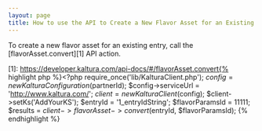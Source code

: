 ```yaml
---
layout: page
title: How to use the API to Create a New Flavor Asset for an Existing Entry
---
```


To create a new flavor asset for an existing entry, call the [flavorAsset.convert][1] API action.

 [1]: https://developer.kaltura.com/api-docs/#/flavorAsset.convert{% highlight php %}<?php require\_once('lib/KalturaClient.php'); $config = new KalturaConfiguration($partnerId); $config->serviceUrl = 'http://www.kaltura.com/'; $client = new KalturaClient($config); $client->setKs('AddYourKS'); $entryId = '1\_entryIdString'; $flavorParamsId = 11111; $results = $client->flavorAsset->convert($entryId, $flavorParamsId); {% endhighlight %}
